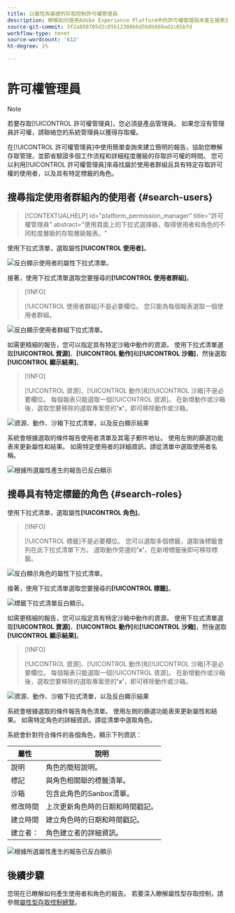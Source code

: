 ```yaml
---
title: 以屬性為基礎的存取控制許可權管理員
description: 瞭解如何使用Adobe Experience Platform中的許可權管理員來產生報表及驗證存取許可權。
source-git-commit: 3f2a899705d2c05b12300b6d5b0b860ad2c05bfd
workflow-type: tm+mt
source-wordcount: '612'
ht-degree: 1%

---
```


# 許可權管理員

>[!NOTE]
>
>若要存取[!UICONTROL 許可權管理員]，您必須是產品管理員。 如果您沒有管理員許可權，請聯絡您的系統管理員以獲得存取權。

在[!UICONTROL 許可權管理員]中使用簡單查詢來建立簡明的報告，協助您瞭解存取管理，並節省驗證多個工作流程和詳細程度層級的存取許可權的時間。 您可以利用[!UICONTROL 許可權管理員]來尋找屬於使用者群組且具有特定存取許可權的使用者，以及具有特定標籤的角色。

## 搜尋指定使用者群組內的使用者 {#search-users}

>[!CONTEXTUALHELP]
>id="platform_permission_manager"
>title="許可權管理員"
>abstract="使用頁面上的下拉式選擇器，取得使用者和角色的不同粒度層級的存取層級報表。"
<!-- >additional-url="https://experienceleague.adobe.com/docs/experience-platform/access-control/abac/permissions-manager/permissions.html" text="Permission manager" -->

使用下拉式清單，選取屬性&#x200B;**[!UICONTROL 使用者]**。

![反白顯示使用者的屬性下拉式清單。](../../images/permission-manager/users-select.png)

接著，使用下拉式清單選取您要搜尋的&#x200B;**[!UICONTROL 使用者群組]**。

>[!INFO]
>
>[!UICONTROL 使用者群組]不是必要欄位。 您只能為每個報表選取一個使用者群組。

![反白顯示使用者群組下拉式清單。](../../images/permission-manager/user-group-select.png)

如需更精細的報告，您可以指定具有特定沙箱中動作的資源。 使用下拉式清單選取&#x200B;**[!UICONTROL 資源]**、**[!UICONTROL 動作]**&#x200B;和&#x200B;**[!UICONTROL 沙箱]**，然後選取&#x200B;**[!UICONTROL 顯示結果]**。

>[!INFO]
>
>[!UICONTROL 資源]、[!UICONTROL 動作]和[!UICONTROL 沙箱]不是必要欄位。 每個報表只能選取一個[!UICONTROL 資源]。 在新增動作或沙箱後，選取您要移除的選取專案旁的&#x200B;**&#39;x&#39;**，即可移除動作或沙箱。

![資源、動作、沙箱下拉式清單，以及反白顯示結果](../../images/permission-manager/users-additional-attributes-select.png)

系統會根據選取的條件報告使用者清單及其電子郵件地址。 使用左側的篩選功能表來更新屬性和結果。 如需特定使用者的詳細資訊，請從清單中選取使用者名稱。

![根據所選屬性產生的報告已反白顯示](../../images/permission-manager/users-report.png)

## 搜尋具有特定標籤的角色 {#search-roles}

使用下拉式清單，選取屬性&#x200B;**[!UICONTROL 角色]**。

>[!INFO]
>
>[!UICONTROL 標籤]不是必要欄位。 您可以選取多個標籤，選取後標籤會列在此下拉式清單下方。 選取動作旁邊的&#x200B;**&#39;x&#39;**，在新增標籤後即可移除標籤。

![反白顯示角色的屬性下拉式清單。](../../images/permission-manager/roles-select.png)

接著，使用下拉式清單選取您要搜尋的&#x200B;**[!UICONTROL 標籤]**。

![標籤下拉式清單反白顯示。](../../images/permission-manager/roles-labels-select.png)

如需更精細的報告，您可以指定具有特定沙箱中動作的資源。 使用下拉式清單選取&#x200B;**[!UICONTROL 資源]**、**[!UICONTROL 動作]**&#x200B;和&#x200B;**[!UICONTROL 沙箱]**，然後選取&#x200B;**[!UICONTROL 顯示結果]**。

>[!INFO]
>
>[!UICONTROL 資源]、[!UICONTROL 動作]和[!UICONTROL 沙箱]不是必要欄位。 每個報表只能選取一個[!UICONTROL 資源]。 在新增動作或沙箱後，選取您要移除的選取專案旁的&#x200B;**&#39;x&#39;**，即可移除動作或沙箱。

![資源、動作、沙箱下拉式清單，以及反白顯示結果](../../images/permission-manager/roles-additional-attributes-select.png)

系統會根據選取的條件報告角色清單。 使用左側的篩選功能表來更新屬性和結果。 如需特定角色的詳細資訊，請從清單中選取角色。

系統會針對符合條件的各個角色，顯示下列資訊：

| 屬性 | 說明 |
| --- | --- |
| 說明 | 角色的簡短說明。 |
| 標記 | 與角色相關聯的標籤清單。 |
| 沙箱 | 包含此角色的Sanbox清單。 |
| 修改時間 | 上次更新角色時的日期和時間戳記。 |
| 建立時間 | 建立角色時的日期和時間戳記。 |
| 建立者： | 角色建立者的詳細資訊。 |

![根據所選屬性產生的報告已反白顯示](../../images/permission-manager/roles-report.png)

## 後續步驟

您現在已瞭解如何產生使用者和角色的報告。 若要深入瞭解屬性型存取控制，請參閱[屬性型存取控制總覽](../overview.md)。
